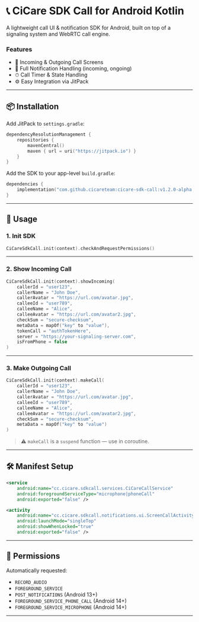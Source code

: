 
# 📞 CiCare SDK Call for Android Kotlin

A lightweight call UI & notification SDK for Android, built on top of a signaling system and WebRTC call engine.

### Features

* 📱 Incoming & Outgoing Call Screens
* 🔔 Full Notification Handling (incoming, ongoing)
* ⏱ Call Timer & State Handling
* ⚙️ Easy Integration via JitPack

---

## 📦 Installation

Add JitPack to `settings.gradle`:

```kotlin
dependencyResolutionManagement {
    repositories {
        mavenCentral()
        maven { url = uri("https://jitpack.io") }
    }
}
```

Add the SDK to your app-level `build.gradle`:

```kotlin
dependencies {
    implementation("com.github.cicareteam:cicare-sdk-call:v1.2.0-alpha.1")
}
```

---

## 🚀 Usage

### 1. Init SDK

```kotlin
CiCareSdkCall.init(context).checkAndRequestPermissions()
```

---

### 2. Show Incoming Call

```kotlin
CiCareSdkCall.init(context).showIncoming(
    callerId = "user123",
    callerName = "John Doe",
    callerAvatar = "https://url.com/avatar.jpg",
    calleeId = "user789",
    calleeName = "Alice",
    calleeAvatar = "https://url.com/avatar2.jpg",
    checkSum = "secure-checksum",
    metaData = mapOf("key" to "value"),
    tokenCall = "authTokenHere",
    server = "https://your-signaling-server.com",
    isFromPhone = false
)
```

---

### 3. Make Outgoing Call

```kotlin
CiCareSdkCall.init(context).makeCall(
    callerId = "user123",
    callerName = "John Doe",
    callerAvatar = "https://url.com/avatar.jpg",
    calleeId = "user789",
    calleeName = "Alice",
    calleeAvatar = "https://url.com/avatar2.jpg",
    checkSum = "secure-checksum",
    metaData = mapOf("key" to "value")
)
```

> ⚠️ `makeCall` is a `suspend` function — use in coroutine.

---

## 🛠 Manifest Setup

```xml
<service
    android:name="cc.cicare.sdkcall.services.CiCareCallService"
    android:foregroundServiceType="microphone|phoneCall"
    android:exported="false" />

<activity
    android:name="cc.cicare.sdkcall.notifications.ui.ScreenCallActivity"
    android:launchMode="singleTop"
    android:showWhenLocked="true"
    android:exported="false" />
```

---

## 🔐 Permissions

Automatically requested:

* `RECORD_AUDIO`
* `FOREGROUND_SERVICE`
* `POST_NOTIFICATIONS` (Android 13+)
* `FOREGROUND_SERVICE_PHONE_CALL` (Android 14+)
* `FOREGROUND_SERVICE_MICROPHONE` (Android 14+)

---
